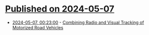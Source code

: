 # [Published on 2024-05-07](index.md)

* [2024-05-07, 00:23:00](https://soylentnews.org/article.pl?sid=24/05/06/1445213&from=rss) - [Combining Radio and Visual Tracking of Motorized Road Vehicles](https://soylentnews.org/article.pl?sid=24/05/06/1445213&from=rss)
